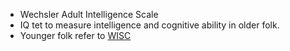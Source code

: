 - Wechsler Adult Intelligence Scale
- IQ tet to measure intelligence and cognitive ability in older folk.
- Younger folk refer to [WISC](WISC.md)